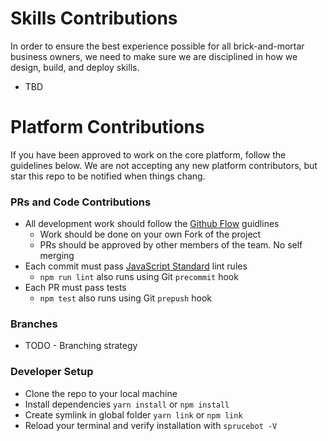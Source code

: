 # Skills Contributions
In order to ensure the best experience possible for all brick-and-mortar business owners, we need to make sure we are disciplined in how we design, build, and deploy skills.
* TBD

# Platform Contributions
If you have been approved to work on the core platform, follow the guidelines below. We are not accepting any new platform contributors, but star this repo to be notified when things chang.

### PRs and Code Contributions
* All development work should follow the [Github Flow](https://guides.github.com/introduction/flow/) guidlines
  * Work should be done on your own Fork of the project
  * PRs should be approved by other members of the team. No self merging
* Each commit must pass [JavaScript Standard](http://standardjs.com/) lint rules
  * `npm run lint` also runs using Git `precommit` hook
* Each PR must pass tests
  * `npm test` also runs using Git `prepush` hook

### Branches
* TODO - Branching strategy

### Developer Setup
* Clone the repo to your local machine
* Install dependencies `yarn install` or `npm install`
* Create symlink in global folder `yarn link` or `npm link`
* Reload your terminal and verify installation with `sprucebot -V`